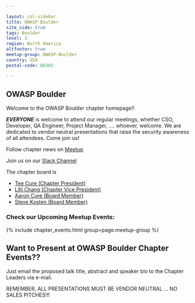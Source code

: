 ```yaml
---

layout: col-sidebar
title: OWASP Boulder
site_side: true
tags: Boulder
level: 3
region: North America
altfooter: true
meetup-group: OWASP-Boulder
country: USA
postal-code: 80302

---
```



OWASP Boulder
-----------------
Welcome to the OWASP Boulder chapter homepage!!

***EVERYONE*** is welcome to attend our regular meetings, whether CSO, Developer, QA Engineer, Project Manager, ....  whoever, welcome.  We are dedicated to vendor neutral presentations that raise the security awareness of all attendees.  Come join us!

Follow chapter news on [Meetup](https://www.meetup.com/OWASP-Boulder/) 

Join us on our [Slack Channel](https://join.slack.com/t/boulder-owasp/shared_invite/zt-d7noxlsj-TgOFn6ASwt9lQq1BCxpgxQ) 

The chapter board is 

* [Tee Cure (Chapter President)](mailto:tamara.cure@owasp.org)
* [Lilli Chang (Chapter Vice President)](mailto:lilli.chang@owasp.org)
* [Aaron Cure (Board Member)](mailto:aaron.cure@owasp.org)
* [Steve Kosten (Board Member)](mailto:steve.kosten@owasp.org)


### Check our Upcoming Meetup Events:
{% include chapter_events.html group=page.meetup-group %}

Want to Present at OWASP Boulder Chapter Events??
--------------------------------------------
Just email the proposed talk title, abstract and speaker bio to the Chapter Leaders via e-mail.  

REMEMBER, ALL PRESENTATIONS MUST BE VENDOR NEUTRAL ... NO SALES PITCHES!!!
